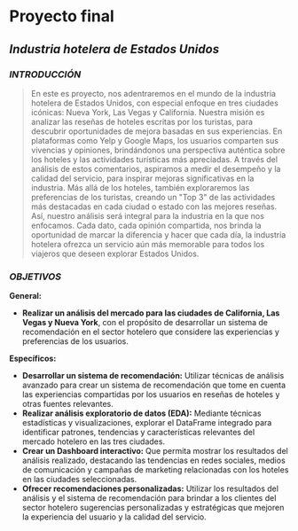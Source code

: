 # **Proyecto final**

## *Industria hotelera de Estados Unidos*

### *INTRODUCCIÓN*

> En este es proyecto, nos adentraremos en el mundo de la industria hotelera de Estados Unidos, con especial enfoque en tres ciudades icónicas: Nueva York, Las Vegas y California. Nuestra misión es analizar las reseñas de hoteles escritas por los turistas, para descubrir oportunidades de mejora basadas en sus experiencias.
En plataformas como Yelp y Google Maps, los usuarios comparten sus vivencias y opiniones, brindándonos una perspectiva auténtica sobre los hoteles y las actividades turísticas más apreciadas. A través del análisis de estos comentarios, aspiramos a medir el desempeño y la calidad del servicio, para inspirar mejoras significativas en la industria.
Más allá de los hoteles, también exploraremos las preferencias de los turistas, creando un "Top 3" de las actividades más destacadas en cada ciudad o estado con las mejores reseñas. Así, nuestro análisis será integral para la industria en la que nos enfocamos.
Cada dato, cada opinión compartida, nos brinda la oportunidad de marcar la diferencia y hacer que cada día, la industria hotelera ofrezca un servicio aún más memorable para todos los viajeros que deseen explorar Estados Unidos.

### *OBJETIVOS*

**General:**
- **Realizar un análisis del mercado para las ciudades de California, Las Vegas y Nueva York**, con el propósito de desarrollar un sistema de recomendación en el sector hotelero que considere las experiencias y preferencias de los usuarios.

**Específicos:**
- **Desarrollar un sistema de recomendación:** Utilizar técnicas de análisis avanzado para crear un sistema de recomendación que tome en cuenta las experiencias compartidas por los usuarios en reseñas de hoteles y otras fuentes relevantes.
- **Realizar análisis exploratorio de datos (EDA):** Mediante técnicas estadísticas y visualizaciones, explorar el DataFrame integrado para identificar patrones, tendencias y características relevantes del mercado hotelero en las tres ciudades.
- **Crear un Dashboard interactivo:** Que permita mostrar los resultados del análisis realizado, destacando las tendencias en redes sociales, medios de comunicación y campañas de marketing relacionadas con los hoteles en las ciudades seleccionadas.
- **Ofrecer recomendaciones personalizadas:** Utilizar los resultados del análisis y el sistema de recomendación para brindar a los clientes del sector hotelero sugerencias personalizadas y estratégicas que mejoren la experiencia del usuario y la calidad del servicio.
